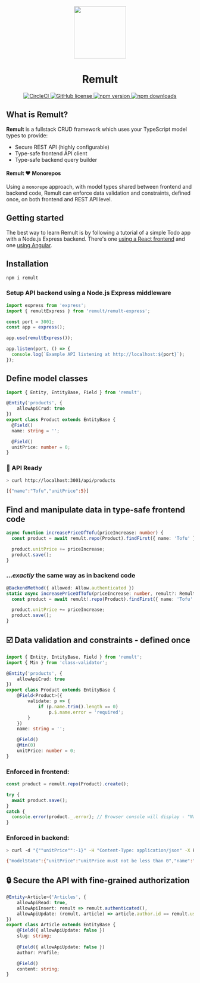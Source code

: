 <div align="center">
  <a href="http://remult.dev/">
    <img src="https://github.com/remult/remult/raw/master/docs/.vuepress/public/logo.png" width="140" height="140">
  </a>
  <h1>Remult</h1>
	<a href="https://circleci.com/gh/remult/remult/tree/master">
		<img alt="CircleCI" src="https://circleci.com/gh/remult/remult/tree/master.svg?style=svg">
	</a>
	<a href="https://raw.githubusercontent.com/remult/remult/master/LICENSE">
		<img alt="GitHub license" src="https://img.shields.io/badge/license-MIT-blue.svg">
	</a>
	<a href="https://www.npmjs.com/package/remult">
		<img alt="npm version" src="https://badge.fury.io/js/remult.svg">
	</a>
	<a href="https://www.npmjs.com/package/remult">
		<img alt="npm downloads" src="https://img.shields.io/npm/dm/remult">
	</a>
</div>

## What is Remult?

**Remult** is a fullstack CRUD framework which uses your TypeScript model types to provide:

* Secure REST API (highly configurable)
* Type-safe frontend API client
* Type-safe backend query builder

#### Remult :heart: Monorepos

Using a `monorepo` approach, with model types shared between frontend and backend code, Remult can enforce data validation and constraints, defined once, on both frontend and REST API level.

## Getting started
The best way to learn Remult is by following a tutorial of a simple Todo app with a Node.js Express backend. There's one [using a React frontend](https://remult.dev/tutorials/tutorial-react.html) and one [using Angular](https://remult.dev/tutorials/tutorial-angular.html).

## Installation
```sh
npm i remult
```

### Setup API backend using a Node.js Express middleware
```ts
import express from 'express';
import { remultExpress } from 'remult/remult-express';

const port = 3001;
const app = express();

app.use(remultExpress());

app.listen(port, () => {
  console.log(`Example API listening at http://localhost:${port}`);
});
```

## Define model classes
```ts
import { Entity, EntityBase, Field } from 'remult';

@Entity('products', {
    allowApiCrud: true
})
export class Product extends EntityBase {
  @Field()
  name: string = '';

  @Field()
  unitPrice: number = 0;
}
```

### :rocket: API Ready
```sh
> curl http://localhost:3001/api/products

[{"name":"Tofu","unitPrice":5}]
```

## Find and manipulate data in type-safe frontend code
```ts
async function increasePriceOfTofu(priceIncrease: number) {
  const product = await remult.repo(Product).findFirst({ name: 'Tofu' });

  product.unitPrice += priceIncrease;
  product.save();
}
```

### ...*exactly* the same way as in backend code
```ts
@BackendMethod({ allowed: Allow.authenticated })
static async increasePriceOfTofu(priceIncrease: number, remult?: Remult) {
  const product = await remult!.repo(Product).findFirst({ name: 'Tofu' });

  product.unitPrice += priceIncrease;
  product.save();
}
```

## :ballot_box_with_check: Data validation and constraints - defined once

```ts
import { Entity, EntityBase, Field } from 'remult';
import { Min } from 'class-validator';

@Entity('products', {
    allowApiCrud: true
})
export class Product extends EntityBase {
    @Field<Product>({
        validate: p => {
            if (p.name.trim().length == 0)
                p.$.name.error = 'required';
        }
    })
    name: string = '';

    @Field()
    @Min(0)
    unitPrice: number = 0;
}
```

### Enforced in frontend:
```ts
const product = remult.repo(Product).create();

try {
  await product.save();
}
catch {
  console.error(product._.error); // Browser console will display - "Name: required"
}
```

### Enforced in backend:
```sh
> curl -d "{""unitPrice"":-1}" -H "Content-Type: application/json" -X POST http://localhost:3001/api/products

{"modelState":{"unitPrice":"unitPrice must not be less than 0","name":"required"},"message":"Name: required"}
```

## :lock: Secure the API with fine-grained authorization
```ts
@Entity<Article>('Articles', {
    allowApiRead: true,
    allowApiInsert: remult => remult.authenticated(),
    allowApiUpdate: (remult, article) => article.author.id == remult.user.id
})
export class Article extends EntityBase {
    @Field({ allowApiUpdate: false })
    slug: string;
    
    @Field({ allowApiUpdate: false })
    author: Profile;

    @Field()
    content: string;
}
```
